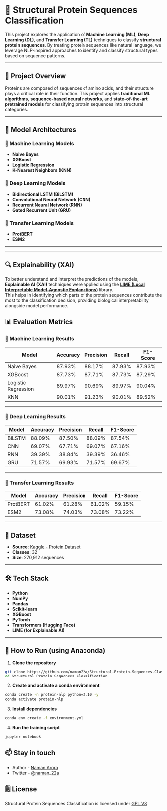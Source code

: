 # 🧬 Structural Protein Sequences Classification

This project explores the application of **Machine Learning (ML)**, **Deep Learning (DL)**, and **Transfer Learning (TL)** techniques to classify **structural protein sequences**. By treating protein sequences like natural language, we leverage NLP-inspired approaches to identify and classify structural types based on sequence patterns.

---

## 📌 Project Overview

Proteins are composed of sequences of amino acids, and their structure plays a critical role in their function. This project applies **traditional ML algorithms**, **sequence-based neural networks**, and **state-of-the-art pretrained models** for classifying protein sequences into structural categories.

---

## 🧠 Model Architectures

### 🔹 Machine Learning Models

-   **Naive Bayes**
-   **XGBoost**
-   **Logistic Regression**
-   **K-Nearest Neighbors (KNN)**

### 🔹 Deep Learning Models

-   **Bidirectional LSTM (BiLSTM)**
-   **Convolutional Neural Network (CNN)**
-   **Recurrent Neural Network (RNN)**
-   **Gated Recurrent Unit (GRU)**

### 🔹 Transfer Learning Models

-   **ProtBERT**
-   **ESM2**

---

---

## 🔍 Explainability (XAI)

To better understand and interpret the predictions of the models, **Explainable AI (XAI)** techniques were applied using the **[LIME (Local Interpretable Model-Agnostic Explanations)](https://github.com/marcotcr/lime)** library.  
This helps in identifying which parts of the protein sequences contribute the most to the classification decision, providing biological interpretability alongside model performance.

## 📊 Evaluation Metrics

### 🔹 Machine Learning Results

| Model               | Accuracy | Precision | Recall | F1-Score |
| ------------------- | -------- | --------- | ------ | -------- |
| Naive Bayes         | 87.93%   | 88.17%    | 87.93% | 87.93%   |
| XGBoost             | 87.73%   | 87.71%    | 87.73% | 87.29%   |
| Logistic Regression | 89.97%   | 90.69%    | 89.97% | 90.04%   |
| KNN                 | 90.01%   | 91.23%    | 90.01% | 89.52%   |

---

### 🔹 Deep Learning Results

| Model  | Accuracy | Precision | Recall | F1-Score |
| ------ | -------- | --------- | ------ | -------- |
| BiLSTM | 88.09%   | 87.50%    | 88.09% | 87.54%   |
| CNN    | 69.07%   | 67.71%    | 69.07% | 67.16%   |
| RNN    | 39.39%   | 38.84%    | 39.39% | 36.46%   |
| GRU    | 71.57%   | 69.93%    | 71.57% | 69.67%   |

---

### 🔹 Transfer Learning Results

| Model    | Accuracy | Precision | Recall | F1-Score |
| -------- | -------- | --------- | ------ | -------- |
| ProtBERT | 61.02%   | 61.28%    | 61.02% | 59.15%   |
| ESM2     | 73.08%   | 74.03%    | 73.08% | 73.22%   |

---

## 🧪 Dataset

-   **Source**: [Kaggle - Protein Dataset](https://www.kaggle.com/datasets/shahir/protein-data-set)
-   **Classes**: 32
-   **Size**: 270,912 sequences

---

## 🛠️ Tech Stack

-   **Python**
-   **NumPy**
-   **Pandas**
-   **Scikit-learn**
-   **XGBoost**
-   **PyTorch**
-   **Transformers (Hugging Face)**
-   **LIME (for Explainable AI)**

---

## 🚀 How to Run (using Anaconda)

1. **Clone the repository**

```bash
git clone https://github.com/naman22a/Structural-Protein-Sequences-Classification
cd Structural-Protein-Sequences-Classification
```

2. **Create and activate a conda environment**

```bash
conda create -n protein-nlp python=3.10 -y
conda activate protein-nlp
```

3. **Install dependencies**

```bash
conda env create -f environment.yml
```

4. **Run the training script**

```bash
jupyter notebook
```

## 📫 Stay in touch

-   Author - [Naman Arora](https://namanarora.xyz)
-   Twitter - [@naman_22a](https://twitter.com/naman_22a)

## 🗒️ License

Structural Protein Sequences Classification is licensed under [GPL V3](./LICENSE)
